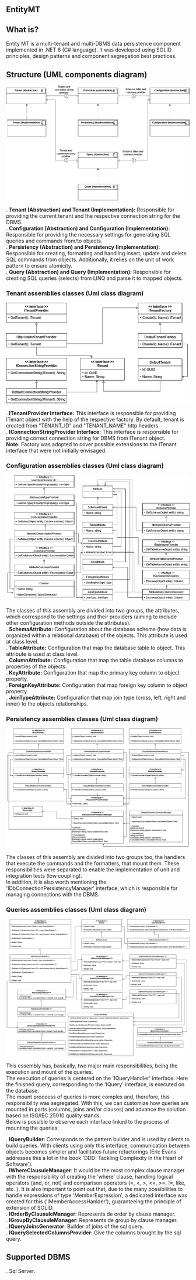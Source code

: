 ## EntityMT

## What is?

Entity MT is a multi-tenant and multi-DBMS data persistence component implemented in .NET 6 (C# language). It was developed using SOLID principles, design patterns and component segregation best practices.

## Structure (UML components diagram)

![Alt text](./Uml/components.png)

. __Tenant (Abstraction) and Tenant (Implementation):__ Responsible for providing the current tenant and the respective connection string for the DBMS. <br/>
. __Configuration (Abstraction) and Configuration (Implementation):__ Responsible for providing the necessary settings for generating SQL queries and commands from/to objects.<br/>
. __Persistency (Abstraction) and Persistency (Implementation):__ Responsible for creating, formatting and handling insert, update and delete SQL commands from objects. Additionally, it relies on the unit of work pattern to ensure atomicity.<br/>
. __Query (Abstraction) and Query (Implementation):__ Responsible for creating SQL queries (selects) from LINQ and parse it to mapped objects.

### Tenant assemblies classes (Uml class diagram)
<p align="center"><img src="./Uml/class_tenants.png"/><p/>

. __ITenantProvider Interface:__ This interface is responsible for providing ITenant object with the help of the respective factory. By default, tenant is created from "TENANT_ID" and "TENANT_NAME" http headers<br/>
. __IConnectionStringProvider Interface:__ This interface is responsible for providing correct connection string for DBMS from ITenant object.<br/>
__Note:__ Factory was adopted to cover possible extensions to the ITenant interface that were not initially envisaged.

### Configuration assemblies classes (Uml class diagram)
<p align="center"><img src="./Uml/class_configuration.png"/><p/>

The classes of this assembly are divided into two groups, the attributes, which correspond to the settings and their providers (aiming to include other configuration methods outside the attributes).<br/>
. __SchemaAttribute:__ Configuration about the database schema (how data is organized within a relational database) of the objects. This attribute is used at class level.<br/>
. __TableAttribute:__ Configuration that map the database table to object. This attribute is used at class level.<br/>
. __ColumnAttribute:__ Configuration that map the table database columns to properties of the objects. <br/> 
. __KeyAttribute:__ Configuration that map the primary key column to object property. <br/>
. __ForeignKeyAttribute:__ Configuration that map foreign key column to object property. <br/>
. __JoinTypeAttribute:__ Configuration that map join type (cross, left, right and inner) to the objects relationships.

### Persistency assemblies classes (Uml class diagram)
<p align="center"><img src="./Uml/class_persistency.png"/><p/>

The classes of this assembly are divided into two groups too, the handlers that execute the commands and the formatters, that mount them. These responsibilities were separated to enable the implementation of unit and integration tests (low coupling).<br/>
In addition, it is also worth mentioning the 'IDbConnectionPersistencyManager' interface, which is responsible for managing connections with the DBMS.

### Queries assemblies classes (Uml class diagram)
<p align="center"><img src="./Uml/class_queries.png"/></p>

This essembly has, basically, two major main responsibilities, being the execution and mount of the queries.<br/>
The execution of queries is centered on the 'IQueryHandler' interface. Here the finished query, corresponding to the 'IQuery' interface, is executed on the database.<br/>
The mount proccess of queries is more complex and, therefore, this responsibility was segregated. With this, we can customize how queries are mounted in parts (columns, joins and/or clauses) and advance the solution based on ISO/IEC 25010 quality stands.<br/>
Below is possible to observe each interface linked to the process of mounting the queries:<br/>

. __IQueryBuilder__: Corresponds to the pattern builder and is used by clients to build queries. With clients using only this interface, communication between objects becomes simpler and facilitates future refactorings (Eric Evans addresses this a lot in the book 'DDD: Tackling Complexity in the Heart of Software').<br/>
. __IWhereClausuleManager__: It would be the most complex clause manager with the responsibility of creating the 'where' clause, handling logical operators (and, or, not) and comparison operators (=, <, >, <=, >=, !=, like, etc. ). It is also important to point out that, due to the many possibilities to handle expressions of type 'MemberExpression', a dedicated interface was created for this ('IMemberAccessHanlder'), guaranteeing the principle of extension of SOLID.<br/>
. __IOrderByClausuleManager__: Represents de order by clause manager.<br/>
. __IGroupByClausuleManager__: Represents de group by clause manager.<br/>
. __IQueryJoinsGenerator__: Builder of joins of the sql query.<br/>
. __IQuerySelectedColumnsProvider__: Give the columns brought by the sql query.<br/>


## Supported DBMS

. Sql Server.
